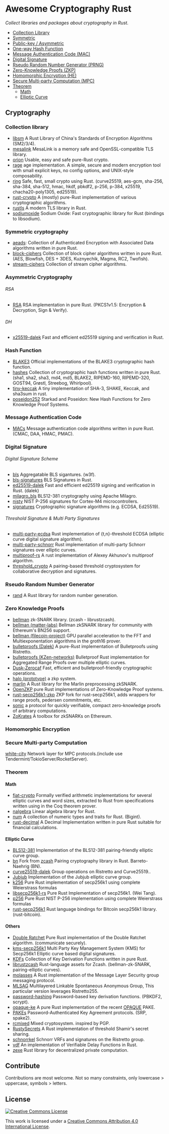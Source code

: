 # Awesome Cryptography Rust
*Collect libraries and packages about cryptography in Rust.*

- [Collection Library](#collection-library)
- [Symmetric](#symmetric-cryptography)
- [Public-key / Asymmetric](#asymmetric-cryptography)
- [One-way Hash Function](#hash-function)
- [Message Authentication Code (MAC)](#message-authentication-code)
- [Digital Signature](#digital-signature)
- [Rseudo Random Number Generator (PRNG)](#rseudo-random-number-generator)
- [Zero-Knowledge Proofs (ZKP)](#zero-Knowledge-proofs)
- [Homomorphic Encryption (HE)](#Homomorphic-encryption)
- [Secure Multi-party Computation (MPC)](#secure-multi-party-computation)
- [Theorem](#theorem)
  - [Math](#math)
  - [Elliptic Curve](#elliptic-curve)

## Cryptography
### Collection library
- [libsm](https://github.com/citahub/libsm) A Rust Library of China's Standards of Encryption Algorithms (SM2/3/4).
- [mesalink](https://github.com/mesalock-linux/mesalink) MesaLink is a memory safe and OpenSSL-compatible TLS library.
- [orion](https://github.com/brycx/orion) Usable, easy and safe pure-Rust crypto.
- [rage](https://github.com/str4d/rage) age implementation. A simple, secure and modern encryption tool with small explicit keys, no config options, and UNIX-style composability.
- [ring](https://github.com/briansmith/ring) Safe, fast, small crypto using Rust. (curve25519, aes-gcm, sha-256, sha-384, sha-512, hmac, hkdf, pbkdf2, p-256, p-384, x25519, chacha20-poly1305, ed25519).
- [rust-crypto](https://github.com/DaGenix/rust-crypto) A (mostly) pure-Rust implementation of various cryptographic algorithms.
- [rustls](https://github.com/ctz/rustls) A modern TLS library in Rust.
- [sodiumoxide](https://github.com/sodiumoxide/sodiumoxide) Sodium Oxide: Fast cryptographic library for Rust (bindings to libsodium).

### Symmetric cryptography
- [aeads](https://github.com/RustCrypto/AEADs): Collection of Authenticated Encryption with Associated Data algorithms written in pure Rust.
- [block-ciphers](https://github.com/RustCrypto/block-ciphers) Collection of block cipher algorithms written in pure Rust. (AES, Blowfish, DES + 3DES, Kuznyechik, Magma, RC2, Twofish).
- [stream-ciphers](https://github.com/RustCrypto/stream-ciphers) Collection of stream cipher algorithms.

### Asymmetric Cryptography
###### RSA
- [RSA](https://github.com/RustCrypto/RSA) RSA implementation in pure Rust. (PKCS1v1.5: Encryption & Decryption, Sign & Verify).

###### DH
- [x25519-dalek](https://github.com/dalek-cryptography/x25519-dalek) Fast and efficient ed25519 signing and verification in Rust.

### Hash Function
- [BLAKE3](https://github.com/BLAKE3-team/BLAKE3) Official implementations of the BLAKE3 cryptographic hash function.
- [hashes](https://github.com/RustCrypto/hashes) Collection of cryptographic hash functions written in pure Rust. (sha1, sha2, sha3, md4, md5, BLAKE2, RIPEMD-160, RIPEMD-320, GOST94, Grøstl, Streebog, Whirlpool).
- [tiny-keccak](https://github.com/debris/tiny-keccak) A tiny implementation of SHA-3, SHAKE, Keccak, and sha3sum in rust.
- [poseidon252](https://github.com/dusk-network/poseidon252) Starkad and Poseidon: New Hash Functions for Zero Knowledge Proof Systems.

### Message Authentication Code
- [MACs](https://github.com/RustCrypto/MACs) Message authentication code algorithms written in pure Rust. (CMAC, DAA, HMAC, PMAC).

### Digital Signature
###### Digital Signature Scheme
- [bls](https://github.com/w3f/bls) Aggregatable BLS sigantures. (w3f).
- [bls-signatures](https://github.com/filecoin-project/bls-signatures) BLS Signatures in Rust.
- [ed25519-dalek](https://github.com/dalek-cryptography/ed25519-dalek) Fast and efficient ed25519 signing and verification in Rust. (dalek)
- [milagro_bls](https://github.com/sigp/milagro_bls) BLS12-381 cryptography using Apache Milagro.
- [nisty](https://github.com/nickray/nisty) NIST P-256 signatures for Cortex-M4 microcontrollers.
- [signatures](https://github.com/RustCrypto/signatures) Cryptographic signature algorithms (e.g. ECDSA, Ed25519).

###### Threshold Signature & Multi Party Signatures
- [multi-party-ecdsa](https://github.com/KZen-networks/multi-party-ecdsa) Rust implementation of {t,n}-threshold ECDSA (elliptic curve digital signature algorithm).
- [multi-party-schnorr](https://github.com/KZen-networks/multi-party-schnorr) Rust implementation of multi-party Schnorr signatures over elliptic curves.
- [multiproof-rs](https://github.com/gballet/multiproof-rs) A rust implementation of Alexey Akhunov's multiproof algorithm.
- [threshold_crypto](https://github.com/poanetwork/threshold_crypto) A pairing-based threshold cryptosystem for collaborative decryption and signatures.

### Rseudo Random Number Generator
- [rand](https://github.com/rust-random/rand) A Rust library for random number generation.

### Zero Knowledge Proofs
- [bellman](https://github.com/zkcrypto/bellman) zk-SNARK library. (zcash - librustzcash).
- [bellman (matter-labs)](https://github.com/matter-labs/bellman) Bellman zkSNARK library for community with Ethereum's BN256 support.
- [bellman (filecoin-project)](https://github.com/filecoin-project/bellman) GPU parallel acceleration to the FFT and Multiexponentation algorithms in the groth16 prover.
- [bulletproofs (Dalek)](https://github.com/dalek-cryptography/bulletproofs) A pure-Rust implementation of Bulletproofs using Ristretto.
- [bulletproofs (KZen-networks)](https://github.com/KZen-networks/bulletproofs) Bulletproof Rust implementation for Aggregated Range Proofs over multiple elliptic curves.
- [Dusk-Zerocaf](https://github.com/dusk-network/dusk-zerocaf) Fast, efficient and bulletproof-friendly cryptographic operations.
- [halo (prototype)](https://github.com/ebfull/halo) a zkp system.
- [marlin](https://github.com/scipr-lab/marlin) A Rust library for the Marlin preprocessing zkSNARK.
- [OpenZKP](https://github.com/0xProject/OpenZKP) pure Rust implementations of Zero-Knowledge Proof systems.
- [rust-secp256k1-zkp](https://github.com/mimblewimble/rust-secp256k1-zkp)  ZKP fork for rust-secp256k1, adds wrappers for range proofs, pedersen commitments, etc.
- [sonic](https://github.com/ebfull/sonic) a protocol for quickly verifiable, compact zero-knowledge proofs of arbitrary computations.
- [ZoKrates](https://github.com/Zokrates/ZoKrates) A toolbox for zkSNARKs on Ethereum.

### Homomorphic Encryption

### Secure Multi-party Computation
[white-city](https://github.com/KZen-networks/white-city) Network layer for MPC protocols.(include use Tendermint/TokioServer/RocketServer).

### Theorem
#### Math
- [fiat-crypto](https://github.com/mit-plv/fiat-crypto) Formally verified arithmetic implementations for several elliptic curves and word sizes, extracted to Rust from specifications written using in the Coq theorem prover.
- [nalgebra](https://github.com/rustsim/nalgebra) Linear algebra library for Rust.
- [num](https://github.com/rust-num/num) A collection of numeric types and traits for Rust. (Bigint).
- [rust-decimal](https://github.com/paupino/rust-decimal) A Decimal Implementation written in pure Rust suitable for financial calculations.

#### Elliptic Curve
- [BLS12-381](https://github.com/zkcrypto/bls12_381) Implementation of the BLS12-381 pairing-friendly elliptic curve group.
- [bn](https://github.com/paritytech/bn) Fork from [zcash](https://github.com/zcash-hackworks/bn) Pairing cryptography library in Rust. Barreto-Naehrig (BN).
- [curve25519-dalek](https://github.com/dalek-cryptography/curve25519-dalek) Group operations on Ristretto and Curve25519..
- [Jubjub](https://github.com/zkcrypto/jubjub) Implementation of the Jubjub elliptic curve group.
- [k256](https://github.com/RustCrypto/elliptic-curves/tree/master/k256) Pure Rust implementation of secp256k1 using complete Weierstrass formulas
- [libsecp256k1-rs](https://github.com/sorpaas/libsecp256k1-rs) Pure Rust Implementation of secp256k1. (Wei Tang).
- [p256](https://github.com/RustCrypto/elliptic-curves/tree/master/p256) Pure Rust NIST P-256 implementation using complete Weierstrass formulas
- [rust-secp256k1](https://github.com/rust-bitcoin/rust-secp256k1) Rust language bindings for Bitcoin secp256k1 library. (rust-bitcoin).

#### Others
- [Double Ratchet](https://github.com/sebastianv89/double-ratchet) Pure Rust implementation of the Double Ratchet algorithm. (communicate securely).
- [kms-secp256k1](https://github.com/KZen-networks/kms-secp256k1) Multi Party Key Management System (KMS) for Secp256k1 Elliptic curve based digital signatures.
- [KDFs](https://github.com/RustCrypto/KDFs) Collection of Key Derivation Functions written in pure Rust.
- [librustzcash](https://github.com/zcash/librustzcash) Rust-language assets for Zcash. (bellman-zk-SNARK, pairing-elliptic curves).
- [molasses](https://github.com/trailofbits/molasses) A Rust implementation of the Message Layer Security group messaging protocol.
- [MLSAG](https://github.com/crypto-rs-go/MLSAG) Multilayered Linkable Spontaneous Anonymous Group, This particular version leverages Ristretto255.
- [password-hashing](https://github.com/RustCrypto/password-hashing) Password-based key derivation functions. (PBKDF2, scrypt).
- [opaque-ke](https://github.com/novifinancial/opaque-ke) A pure Rust implementation of the recent [OPAQUE](https://datatracker.ietf.org/doc/draft-krawczyk-cfrg-opaque/) PAKE.
- [PAKEs](https://github.com/RustCrypto/PAKEs) Password-Authenticated Key Agreement protocols. (SRP, spake2).
- [rcmixed](https://github.com/rust-cc/rcmixed) Mixed cryptosystem. inspired by PGP.
- [RustySecrets](https://github.com/SpinResearch/RustySecrets) A Rust implementation of threshold Shamir's secret sharing.
- [schnorrkel](https://github.com/w3f/schnorrkel) Schnorr VRFs and signatures on the Ristretto group.
- [vdf](https://github.com/poanetwork/vdf) An implementation of Verifiable Delay Functions in Rust.
- [zexe](https://github.com/scipr-lab/zexe) Rust library for decentralized private computation.

## Contribute
Contributions are most welcome.
Not so many constraints, only lowercase > uppercase, symbols > letters.

## License
[![Creative Commons License](http://i.creativecommons.org/l/by/4.0/88x31.png)](http://creativecommons.org/licenses/by/4.0/)

This work is licensed under a [Creative Commons Attribution 4.0 International License](http://creativecommons.org/licenses/by/4.0/).
